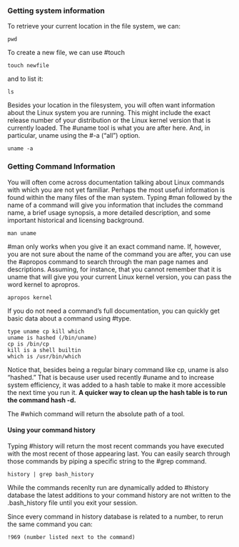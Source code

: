 
### Getting system information

To retrieve your current location in the file system, we can: 
```
pwd
```

To create a new file, we can use #touch 
```
touch newfile
```

and to list it: 

```
ls 
```

Besides your location in the filesystem, you will often want information about the Linux system
you are running. This might include the exact release number of your distribution or the Linux
kernel version that is currently loaded. The #uname tool is what you are after here. And, in
particular, uname using the #-a (“all”) option.
```
uname -a
```

### Getting Command Information

You will often come across documentation talking about Linux commands with which you are not
yet familiar. Perhaps the most useful information is found within the many
files of the man system. 
Typing #man followed by the name of a command will give you information that
includes the command name, a brief usage synopsis, a more detailed description, and some
important historical and licensing background.
```
man uname
```
#man only works when you give it an exact command name. If, however, you are not sure about the name of the command you are after, you can use the #apropos command to search through the man page names and descriptions. Assuming, for instance, that you cannot remember that it is
uname that will give you your current Linux kernel version, you can pass the word kernel to
apropros.

```
apropos kernel
```

If you do not need a command’s full documentation, you can quickly get basic data about a
command using #type.

```
type uname cp kill which
uname is hashed (/bin/uname)
cp is /bin/cp
kill is a shell builtin
which is /usr/bin/which
```

Notice that, besides being a regular binary command like cp, uname is also “hashed.” That is because user used recently #uname and to increase system efficiency, it was added to a hash table to make it more accessible the next time you run it.
**A quicker way to clean up the hash table is to run the command hash -d.**

The #which command will return the absolute path of a tool.

#### Using your command history
Typing #history will return the most recent commands you have executed with the most recent of
those appearing last. You can easily search through those commands by piping a specific string to
the #grep command.
```
history | grep bash_history
```

While the commands recenlty run are dynamically added to #history database the latest additions to your command history are not written to the .bash_history file until you exit your session.

Since every command in history database is related to a number, to rerun the same command you can:
```
!969 (number listed next to the command)
```
